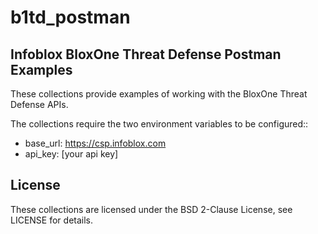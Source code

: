 # b1td_postman
## Infoblox BloxOne Threat Defense Postman Examples


These collections provide examples of working with the BloxOne Threat Defense APIs.

The collections require the two environment variables to be configured::

  - base_url: https://csp.infoblox.com
  - api_key:  [your api key]

## License

These collections are licensed under the BSD 2-Clause License, see LICENSE for details.

